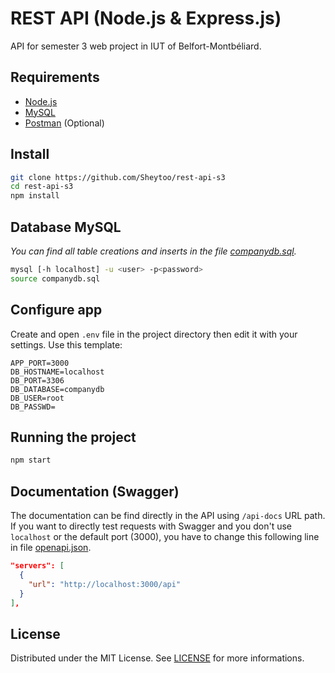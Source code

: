 # REST API (Node.js & Express.js)

API for semester 3 web project in IUT of Belfort-Montbéliard.

## Requirements

- [Node.js](https://nodejs.org/)
- [MySQL](https://www.mysql.com/)
- [Postman](https://www.postman.com/) (Optional)

## Install

```bash
git clone https://github.com/Sheytoo/rest-api-s3
cd rest-api-s3
npm install
```

## Database MySQL
_You can find all table creations and inserts in the file [companydb.sql](companydb.sql)._

```bash
mysql [-h localhost] -u <user> -p<password>
source companydb.sql
```

## Configure app

Create and open `.env` file in the project directory then edit it with your settings. Use this template:

```properties
APP_PORT=3000
DB_HOSTNAME=localhost
DB_PORT=3306
DB_DATABASE=companydb
DB_USER=root
DB_PASSWD=
```

## Running the project

```bash
npm start
```

## Documentation (Swagger)
The documentation can be find directly in the API using `/api-docs` URL path.
If you want to directly test requests with Swagger and you don't use `localhost`
or the default port (3000), you have to change this following line in file
[openapi.json](openapi.json).

```json
"servers": [
  {
    "url": "http://localhost:3000/api"
  }
],
```

## License

Distributed under the MIT License. See [LICENSE](LICENSE) for more informations.
